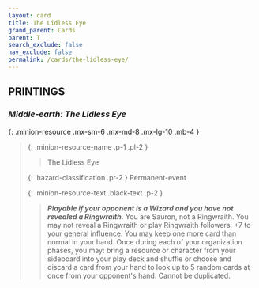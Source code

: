 ```yaml
---
layout: card
title: The Lidless Eye
grand_parent: Cards
parent: T
search_exclude: false
nav_exclude: false
permalink: /cards/the-lidless-eye/
---
```


## PRINTINGS


### _Middle-earth: The Lidless Eye_

{: .minion-resource .mx-sm-6 .mx-md-8 .mx-lg-10 .mb-4 }
> {: .minion-resource-name .p-1 .pl-2 }
> > <div class="hazard-mp"></div>
> > <div class="card-name">The Lidless Eye</div>
>
> {: .hazard-classification .pr-2 }
> Permanent-event
>
> {: .minion-resource-text .black-text .p-2 }
> > ***Playable if your opponent is a Wizard and you have not revealed a Ringwraith.*** You are Sauron, not a Ringwraith. You may not reveal a Ringwraith or play Ringwraith followers. +7 to your general influence. You may keep one more card than normal in your hand. Once during each of your organization phases, you may: bring a resource or character from your sideboard into your play deck and shuffle or choose and discard a card from your hand to look up to 5 random cards at once from your opponent's hand. Cannot be duplicated.  
> 
